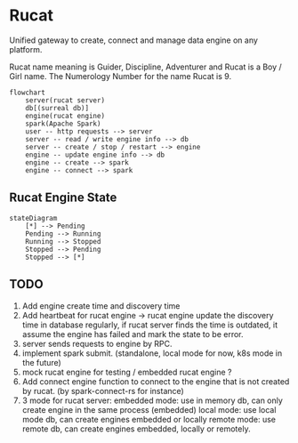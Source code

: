 # Rucat

Unified gateway to create, connect and manage data engine on any platform.

Rucat name meaning is Guider, Discipline, Adventurer and Rucat is a Boy / Girl name. The Numerology Number for the name Rucat is 9.

```mermaid
flowchart
    server(rucat server)
    db[(surreal db)]
    engine(rucat engine)
    spark(Apache Spark)
    user -- http requests --> server
    server -- read / write engine info --> db
    server -- create / stop / restart --> engine
    engine -- update engine info --> db
    engine -- create --> spark
    engine -- connect --> spark
```

## Rucat Engine State

```mermaid
stateDiagram
    [*] --> Pending
    Pending --> Running
    Running --> Stopped
    Stopped --> Pending
    Stopped --> [*]
```

## TODO

1. Add engine create time and discovery time
2. Add heartbeat for rucat engine -> rucat engine update the discovery time in database regularly, if rucat server finds the time is outdated, it assume the engine has failed and mark the state to be error.
3. server sends requests to engine by RPC.
4. implement spark submit. (standalone, local mode for now, k8s mode in the future)
5. mock rucat engine for testing / embedded rucat engine ?
6. Add connect engine function to connect to the engine that is not created by rucat. (by spark-connect-rs for instance)
7. 3 mode for rucat server:
  embedded mode: use in memory db, can only create engine in the same process (embedded)
  local mode: use local mode db, can create engines embedded or locally
  remote mode: use remote db, can create engines embedded, locally or remotely.
